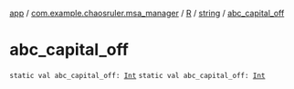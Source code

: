 [app](../../../index.md) / [com.example.chaosruler.msa_manager](../../index.md) / [R](../index.md) / [string](index.md) / [abc_capital_off](.)

# abc_capital_off

`static val abc_capital_off: `[`Int`](https://kotlinlang.org/api/latest/jvm/stdlib/kotlin/-int/index.html)
`static val abc_capital_off: `[`Int`](https://kotlinlang.org/api/latest/jvm/stdlib/kotlin/-int/index.html)